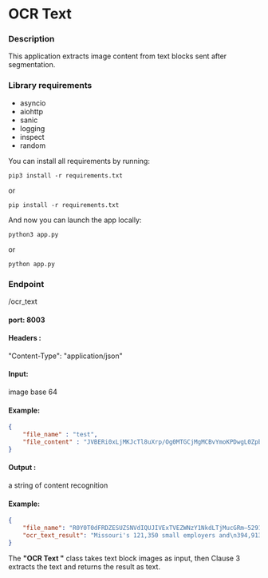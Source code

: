 # OCR Text

### Description

This application extracts image content from text blocks sent after segmentation.

### Library requirements

* asyncio
* aiohttp
* sanic
* logging
* inspect
* random

You can install all requirements by running:

```agsl
pip3 install -r requirements.txt
```

or

```agsl
pip install -r requirements.txt
```

And now you can launch the app locally:

```agsl
python3 app.py
```

or

```agsl
python app.py
```

### Endpoint

/ocr_text

#### port: 8003

#### Headers :

"Content-Type": "application/json"

#### Input:

image base 64

#### Example:

```json
{
    "file_name" : "test",
    "file_content" : "JVBERi0xLjMKJcTl8uXrp/Og0MTGCjMgMCBvYmoKPDwgL0ZpbHRlciAvRmxhdGVEZWNvZGUgL0xlbmd0aCA2MCA+PgpzdHJlYW0KeAErVAhUKFTQD0gtSk4tKClNzFEoygQKmJpYKBgAobGZhYKxkYKRoZFCcq6CvmeuoYJLPlBLIAC+1Q6bCmVuZHN0cmVhbQplbmRvYmoKMSAwIG9iago8PCAvVHlwZSAvUGFnZSAvUGFyZW50IDIgMCBSIC9SZXNvdXJjZXMgNCAwIFIgL0NvbnRlbnRzIDMgMCBSIC9NZWRpYUJveCBbMCAwIDYxMiA3OTJdCj4"
}
```

#### Output :

a string of content recognition

#### Example:

```json
{
    "file_name": "R0Y0T0dFRDZESUZSNVdIQUJIVExTVEZWNzY1NkdLTjMucGRm—5291c32235e6bbc6b2aeee0ad0ebb7d6bd69d234f1f740e2b95bcc366e541f58—page1—3",
    "ocr_text_result": "Missouri's 121,350 small employers and\n394,913 nonemployers make significant contributions to the state's economy, and they bring innovative products and services to the marketplace.* They are an important source of employment and opportunity throughout the state. This profile by the Office of Advocacy uses the latest statistics to describe the small business contribution in the greatest possible detail. (Note: A small business is defined as one with fewer than 500 employees.)\n- Missouri's real gross state product increased by 1.3% and private-sector employment decreased by 0.4% in 2008. By comparison, real\nGDP growth in the United States was 0.7% and private-sector employment declined by 0.7%.\n- The health care and social assistance industry was the state’s largest small business and overall employer in 2006 (Table 1).\n- Small businesses are a major force in the state's net job change, as shown in Table 2.\n- The number of small employers in Missouri was 121,350 in 2006, accounting for 97.8% of the state's employers and 49.7% of its privatesector employment. (Source: U.S. Dept. of sector employment. (Source: U.S. Dept. of\nCommerce: Bureau of the Census.)\n"
}
```

The **"OCR Text "** class takes text block images as input, then Clause 3 extracts the text and returns the result as text.